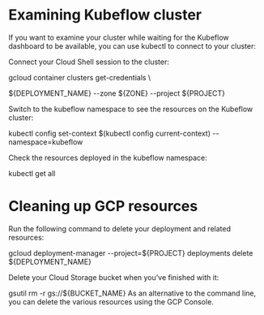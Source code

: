 

# Examining Kubeflow cluster

If you want to examine your cluster while waiting for the Kubeflow dashboard to be available, you can use kubectl to connect to your cluster:

Connect your Cloud Shell session to the cluster:

gcloud container clusters get-credentials \\

  ${DEPLOYMENT_NAME} --zone ${ZONE} --project ${PROJECT}

Switch to the kubeflow namespace to see the resources on the Kubeflow cluster:


kubectl config set-context $(kubectl config current-context) --namespace=kubeflow


Check the resources deployed in the kubeflow namespace:


kubectl get all


# Cleaning up GCP resources

Run the following command to delete your deployment and related resources:

gcloud deployment-manager --project=${PROJECT} deployments delete ${DEPLOYMENT_NAME}

Delete your Cloud Storage bucket when you’ve finished with it:

gsutil rm -r gs://${BUCKET_NAME}
As an alternative to the command line, you can delete the various resources using the GCP Console.
